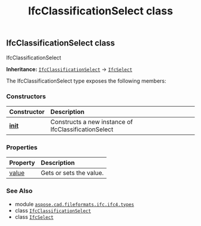 ﻿---
title: IfcClassificationSelect class
second_title: Aspose.CAD for Python via .NET API References
description: 
type: docs
weight: 180
url: /python-net/aspose.cad.fileformats.ifc.ifc4.types/ifcclassificationselect/
is_root: false
---

## IfcClassificationSelect class

IfcClassificationSelect



**Inheritance:** [`IfcClassificationSelect`](/cad/python-net/aspose.cad.fileformats.ifc.ifc4.types/ifcclassificationselect) → 
[`IfcSelect`](/cad/python-net/aspose.cad.fileformats.ifc/ifcselect)



The IfcClassificationSelect type exposes the following members:

### Constructors
| Constructor | Description |
| :- | :- |
| [__init__](/cad/python-net/aspose.cad.fileformats.ifc.ifc4.types/ifcclassificationselect/__init__/#) | Constructs a new instance of IfcClassificationSelect |


### Properties
| Property | Description |
| :- | :- |
| [value](/cad/python-net/aspose.cad.fileformats.ifc.ifc4.types/ifcclassificationselect/value) | Gets or sets the value. |



### See Also
* module [`aspose.cad.fileformats.ifc.ifc4.types`](..)
* class [`IfcClassificationSelect`](/cad/python-net/aspose.cad.fileformats.ifc.ifc4.types/ifcclassificationselect)
* class [`IfcSelect`](/cad/python-net/aspose.cad.fileformats.ifc/ifcselect)
